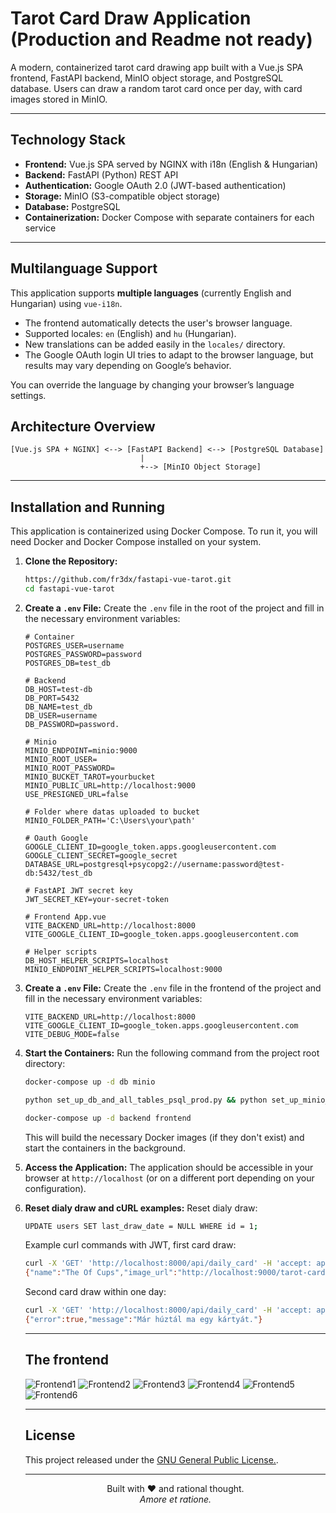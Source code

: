 # Tarot Card Draw Application (Production and Readme not ready)

A modern, containerized tarot card drawing app built with a Vue.js SPA frontend, FastAPI backend, MinIO object storage, and PostgreSQL database. Users can draw a random tarot card once per day, with card images stored in MinIO.

---

## Technology Stack

* **Frontend:** Vue.js SPA served by NGINX with i18n (English & Hungarian)
* **Backend:** FastAPI (Python) REST API
* **Authentication:** Google OAuth 2.0 (JWT-based authentication)
* **Storage:** MinIO (S3-compatible object storage)
* **Database:** PostgreSQL
* **Containerization:** Docker Compose with separate containers for each service

---

## Multilanguage Support

This application supports **multiple languages** (currently English and Hungarian) using `vue-i18n`.

- The frontend automatically detects the user's browser language.
- Supported locales: `en` (English) and `hu` (Hungarian).
- New translations can be added easily in the `locales/` directory.
- The Google OAuth login UI tries to adapt to the browser language, but results may vary depending on Google’s behavior.

You can override the language by changing your browser’s language settings.

## Architecture Overview

```plaintext
[Vue.js SPA + NGINX] <--> [FastAPI Backend] <--> [PostgreSQL Database]
                             |
                             +--> [MinIO Object Storage]
```

---

## Installation and Running

This application is containerized using Docker Compose. To run it, you will need Docker and Docker Compose installed on your system.

1.  **Clone the Repository:**
    ```bash
    https://github.com/fr3dx/fastapi-vue-tarot.git
    cd fastapi-vue-tarot
    ```

2.  **Create a `.env` File:**
    Create the `.env` file in the root of the project and fill in the necessary environment variables:

    ```dotenv
    # Container
    POSTGRES_USER=username
    POSTGRES_PASSWORD=password
    POSTGRES_DB=test_db

    # Backend
    DB_HOST=test-db
    DB_PORT=5432
    DB_NAME=test_db
    DB_USER=username
    DB_PASSWORD=password.

    # Minio
    MINIO_ENDPOINT=minio:9000
    MINIO_ROOT_USER=
    MINIO_ROOT_PASSWORD=
    MINIO_BUCKET_TAROT=yourbucket
    MINIO_PUBLIC_URL=http://localhost:9000
    USE_PRESIGNED_URL=false

    # Folder where datas uploaded to bucket
    MINIO_FOLDER_PATH='C:\Users\your\path'

    # Oauth Google
    GOOGLE_CLIENT_ID=google_token.apps.googleusercontent.com
    GOOGLE_CLIENT_SECRET=google_secret
    DATABASE_URL=postgresql+psycopg2://username:password@test-db:5432/test_db

    # FastAPI JWT secret key
    JWT_SECRET_KEY=your-secret-token

    # Frontend App.vue
    VITE_BACKEND_URL=http://localhost:8000
    VITE_GOOGLE_CLIENT_ID=google_token.apps.googleusercontent.com

    # Helper scripts
    DB_HOST_HELPER_SCRIPTS=localhost
    MINIO_ENDPOINT_HELPER_SCRIPTS=localhost:9000
    ```
2. **Create a `.env` File:**
    Create the `.env` file in the frontend of the project and fill in the necessary environment variables:
    ```dotenv
    VITE_BACKEND_URL=http://localhost:8000
    VITE_GOOGLE_CLIENT_ID=google_token.apps.googleusercontent.com
    VITE_DEBUG_MODE=false
    ```

3.  **Start the Containers:**
    Run the following command from the project root directory:

    ```bash
    docker-compose up -d db minio
    ```

    ```bash
    python set_up_db_and_all_tables_psql_prod.py && python set_up_minio_prod.py && python load_tarot_cards_to_minio.py
    ```

    ```bash
    docker-compose up -d backend frontend
    ```
    This will build the necessary Docker images (if they don't exist) and start the containers in the background.

4.  **Access the Application:**
    The application should be accessible in your browser at `http://localhost` (or on a different port depending on your configuration).

5.  **Reset dialy draw and cURL examples:**
    Reset dialy draw:
    ```bash
    UPDATE users SET last_draw_date = NULL WHERE id = 1;
    ```

    Example curl commands with JWT, first card draw:
    ```bash
    curl -X 'GET' 'http://localhost:8000/api/daily_card' -H 'accept: application/json' -H "Authorization: Bearer token"
    {"name":"The Of Cups","image_url":"http://localhost:9000/tarot-cards/king_of_cups.png","key":"king_of_cups"}
    ```
    Second card draw within one day:
    ```bash
    curl -X 'GET' 'http://localhost:8000/api/daily_card' -H 'accept: application/json' -H "Authorization: Bearer token"
    {"error":true,"message":"Már húztál ma egy kártyát."}
    ```
    ---

    ## The frontend
    ![Frontend1](/images/1.png)
    ![Frontend2](/images/2.png)
    ![Frontend3](/images/3.png)
    ![Frontend4](/images/4.png)
    ![Frontend5](/images/5.png)
    ![Frontend6](/images/6.png)

    ---

    ## License
    This project released under the [GNU General Public License.](https://www.gnu.org/licenses/gpl-3.0-standalone.html). 

    ---

    <p align="center">
    Built with ❤️ and rational thought. <br />
    <em>Amore et ratione.</em>
    </p>
